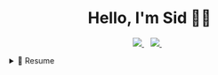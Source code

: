 <h1 align='center'>
  Hello, I'm Sid 👋🏼
</h1>

<p align='center'>
  <a href="mailto:siddeqasmad@gmail.com">
    <img src="https://img.shields.io/badge/Gmail-D14836?style=for-the-badge&logo=gmail&logoColor=white"/>
  </a>&nbsp;&nbsp;
  <a href="https://www.linkedin.com/in/siddeq-asmad/">
    <img src="https://img.shields.io/badge/linkedin-%230077B5.svg?&style=for-the-badge&logo=linkedin&logoColor=white"/>
  </a>&nbsp;&nbsp;


<details>
    <summary>📃 Resume</summary>

  ## Education

> 🎓 **Data Analytics**<br>
Masterschool, Berlin<br>
Jan 2024 - Aug 2024<br><br>
![Static Badge](https://img.shields.io/badge/Excel-217346?style=for-the-badge&logo=microsoft-excel&logoColor=white)
![Static Badge](https://img.shields.io/badge/PostgreSQL-316192?style=for-the-badge&logo=postgresql&logoColor=white)
![Static Badge](https://img.shields.io/badge/Tableau-E97627?style=for-the-badge&logo=Tableau&logoColor=white)
![Static Badge](https://img.shields.io/badge/GitHub-100000?style=for-the-badge&logo=github&logoColor=white)<br>
![Static Badge](https://img.shields.io/badge/Python-3776AB?style=for-the-badge&logo=python&logoColor=white)
![Static Badge](https://img.shields.io/badge/Pandas-2C2D72?style=for-the-badge&logo=pandas&logoColor=white)
![Static Badge](https://img.shields.io/badge/Numpy-777BB4?style=for-the-badge&logo=numpy&logoColor=white)
![Static Badge](https://img.shields.io/badge/Plotly-239120?style=for-the-badge&logo=plotly&logoColor=white)<br>


## Experience

> 🧑🏻‍💻 **Data Analyst** <br>
The Analytics Accelerator, Remote<br>
May 2024 - July 2024<br><br>
![Static Badge](https://img.shields.io/badge/Excel-217346?style=for-the-badge&logo=microsoft-excel&logoColor=white)
![Static Badge](https://img.shields.io/badge/BigQuery-669DF6?style=for-the-badge&logo=googlebigquery&logoColor=white)
![Static Badge](https://img.shields.io/badge/Tableau-E97627?style=for-the-badge&logo=Tableau&logoColor=white)
![Static Badge](https://img.shields.io/badge/GitHub-100000?style=for-the-badge&logo=github&logoColor=white)

> 🧑🏻‍🏫 **Early Childhood Educator** <br>
Engage Minds Learning, Bandar Seri Begawan<br>
Oct 2015 - Jan 2021<br><br>
![Static Badge](https://img.shields.io/badge/Microsoft_Word-2B579A?style=for-the-badge&logo=microsoft-word&logoColor=white)
![Static Badge](https://img.shields.io/badge/Microsoft_Excel-217346?style=for-the-badge&logo=microsoft-excel&logoColor=white)
![Static Badge](https://img.shields.io/badge/Microsoft_PowerPoint-B7472A?style=for-the-badge&logo=microsoft-powerpoint&logoColor=white)<br>
![Static Badge](https://img.shields.io/badge/Google%20Docs-2584fc?style=for-the-badge&logo=google-docs&logoColor=white)
![Static Badge](https://img.shields.io/badge/Google%20Sheets-34A853?style=for-the-badge&logo=google-sheets&logoColor=white)


</details>

<!--
**siddeq-asmad/siddeq-asmad** is a ✨ _special_ ✨ repository because its `README.md` (this file) appears on your GitHub profile.

![Static Badge](https://img.shields.io/badge/PowerBI-F2C811?style=for-the-badge&logo=Power%20BI&logoColor=white)

![Static Badge](https://img.shields.io/badge/Slack-4A154B?style=for-the-badge&logo=slack&logoColor=white)
![Static Badge](https://img.shields.io/badge/Zoom-2D8CFF?style=for-the-badge&logo=zoom&logoColor=white)
![Static Badge](https://img.shields.io/badge/Kaggle-20BEFF?style=for-the-badge&logo=Kaggle&logoColor=white)
![Static Badge](https://img.shields.io/badge/SciPy-654FF0?style=for-the-badge&logo=SciPy&logoColor=white)
![Static Badge](https://img.shields.io/badge/conda-342B029.svg?&style=for-the-badge&logo=anaconda&logoColor=white)
![Static Badge](https://img.shields.io/badge/Jupyter-F37626.svg?&style=for-the-badge&logo=Jupyter&logoColor=white)
![Static Badge](https://img.shields.io/badge/Selenium-43B02A?style=for-the-badge&logo=Selenium&logoColor=white)<br>
![Static Badge](https://img.shields.io/badge/Colab-F9AB00?style=for-the-badge&logo=googlecolab&color=525252)
![Static Badge](https://img.shields.io/badge/VSCode-0078D4?style=for-the-badge&logo=visual%20studio%20code&logoColor=white)
![Static Badge](https://img.shields.io/badge/scikit_learn-F7931E?style=for-the-badge&logo=scikit-learn&logoColor=white)
![Static Badge](https://img.shields.io/badge/Google%20Sheets-34A853?style=for-the-badge&logo=google-sheets&logoColor=white)
![Static Badge](
![Static Badge](
![Static Badge](
![Static Badge](
![Static Badge](https://img.shields.io/badge/MacBook%20Air%20M1-333333?style=for-the-badge&logo=apple&logoColor=white)
![Static Badge](https://img.shields.io/badge/ROG%20Strix%20G531GV-FF0029?style=for-the-badge&logo=Republic%20of%20Gamers&logoColor=white)

![Datacamp](https://img.shields.io/badge/Datacamp-05192D?style=for-the-badge&logo=datacamp&logoColor=03E860)

<div style="display: flex; justify-content: space-between;">
  <span style="text-align: left;">🌟 Featured Project</span>
  <span style="text-align: right;">[View All Projects](https://github.com/username?tab=repositories)</span>
</div>

- 🔭 I am currently a data analytics student at Masterschool working on enhancing my skills through personal and collaborative projects.
- 🌱 At the moment, I'm learning advanced data analytics techniques.

![Static Badge](https://img.shields.io/badge/Excel-Analyst-green?logo=microsoftexcel&color=217346)
![Static Badge](https://img.shields.io/badge/Python-Explorer-blue?logo=python&logoColor=white&color=FFD343),
![Static Badge](https://img.shields.io/badge/SQL-Specialist-blue?logo=postgresql&logoColor=white&color=336791)
![Static Badge](https://img.shields.io/badge/Tableau-Elucidator-orange?logo=tableau&logoColor=white&color=E97627)

## Recent Learning Achievements
I'm on the verge of completing a rigorous data analytics bootcamp at Masterschool. 

## Tools and Frameworks
Business Intelligence: Tableau
Data Processing and Analysis: Excel, Python, SQL

Here are some ideas to get you started:

 ...
- ...
- 👯 I’m looking to collaborate on ...
- 🤔 I’m looking for help with ...
- 💬 Ask me about ...
- 📫 How to reach me: ...
- 😄 Pronouns: ...
- ⚡ Fun fact: ...
-->
